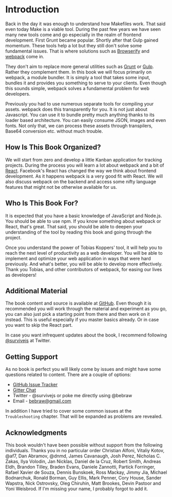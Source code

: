 # Introduction

Back in the day it was enough to understand how Makefiles work. That said even today Make is a viable tool. During the past few years we have seen many new tools come and go especially in the realm of frontend development. First Grunt became popular. Shortly after that Gulp gained momentum. These tools help a lot but they still don't solve some fundamental issues. That is where solutions such as [Browserify](http://browserify.org/) and [webpack](https://webpack.github.io/) come in.

They don't aim to replace more general utilities such as [Grunt](http://gruntjs.com/) or [Gulp](http://gulpjs.com/). Rather they complement them. In this book we will focus primarily on webpack, a module bundler. It is simply a tool that takes some input, bundles it and provides you something to serve to your clients. Even though this sounds simple, webpack solves a fundamental problem for web developers.

Previously you had to use numerous separate tools for compiling your assets. webpack does this transparently for you. It is not just about Javascript. You can use it to bundle pretty much anything thanks to its loader based architecture. You can easily consume JSON, images and even fonts. Not only that, we can process these assets through transpilers, Base64 conversion etc. without much trouble.

## How Is This Book Organized?

We will start from zero and develop a little Kanban application for tracking projects. During the process you will learn a lot about webpack and a bit of [React](https://facebook.github.io/react/). Facebook's React has changed the way we think about frontend development. As it happens webpack is a very good fit with React. We will also discuss webpack on the backend and access some nifty language features that might not be otherwise available for us.

## Who Is This Book For?

It is expected that you have a basic knowledge of JavaScript and Node.js. You should be able to use npm. If you know something about webpack or React, that's great. That said, you should be able to deepen your understanding of the tool by reading this book and going through the project.

Once you understand the power of Tobias Koppers' tool, it will help you to reach the next level of productivity as a web developer. You will be able to implement and optimize your web application in ways that were hard previously. And what's better, you will be able to develop more effectively. Thank you Tobias, and other contributors of webpack, for easing our lives as developers!

## Additional Material

The book content and source is available at [GitHub](https://github.com/survivejs/webpack_react). Even though it is recommended you will work through the material and experiment as you go, you can also just pick a starting point from there and then work on it instead. This is useful especially if you master basics already. Or in case you want to skip the React part.

In case you want infrequent updates about the book, I recommend following [@survivejs](https://twitter.com/survivejs) at Twitter.

## Getting Support

As no book is perfect you will likely come by issues and might have some questions related to content. There are a couple of options:

* [GitHub Issue Tracker](https://github.com/survivejs/webpack_react/issues)
* [Gitter Chat](https://gitter.im/survivejs/webpack_react)
* Twitter - @survivejs or poke me directly using @bebraw
* Email - bebraw@gmail.com

In addition I have tried to cover some common issues at the `Troubleshooting` chapter. That will be expanded as problems are revealed.

## Acknowledgments

This book wouldn't have been possible without support from the following individuals. Thanks you in no particular order Christian Alfoni, Vitaliy Kotov, @af7, Dan Abramov, @dnmd, James Cavanaugh, Josh Perez, Nicholas C. Zakas, Ilya Volodin, Jan Nicklas, Daniel de la Cruz, Robert Smith, Andreas Eldh, Brandon Tilley, Braden Evans, Daniele Zannotti, Partick Forringer, Rafael Xavier de Souza, Dennis Bunskoek, Ross Mackay, Jimmy Jia, Michael Bodnarchuk, Ronald Borman, Guy Ellis, Mark Penner, Cory House, Sander Wapstra, Nick Ostrovsky, Oleg Chiruhin, Matt Brookes, Devin Pastoor and Yoni Weisbrod. If I'm missing your name, I probably forgot to add it.
